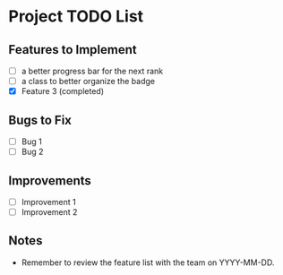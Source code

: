 # Project TODO List

## Features to Implement
- [ ] a better progress bar for the next rank 
- [ ] a class to better organize the badge
- [x] Feature 3 (completed)

## Bugs to Fix
- [ ] Bug 1
- [ ] Bug 2

## Improvements
- [ ] Improvement 1
- [ ] Improvement 2

## Notes
- Remember to review the feature list with the team on YYYY-MM-DD.